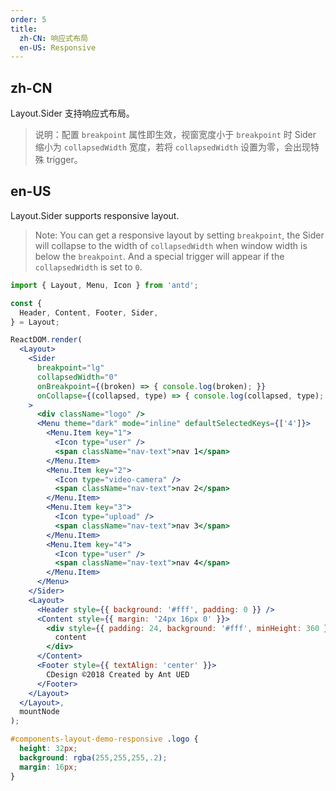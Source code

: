 ```yaml
---
order: 5
title:
  zh-CN: 响应式布局
  en-US: Responsive
---
```


## zh-CN

Layout.Sider 支持响应式布局。

> 说明：配置 `breakpoint` 属性即生效，视窗宽度小于 `breakpoint` 时 Sider 缩小为 `collapsedWidth` 宽度，若将 `collapsedWidth` 设置为零，会出现特殊 trigger。

## en-US

Layout.Sider supports responsive layout.

> Note: You can get a responsive layout by setting `breakpoint`, the Sider will collapse to the width of `collapsedWidth` when window width is below the `breakpoint`. And a special trigger will appear if the `collapsedWidth` is set to `0`.

````jsx
import { Layout, Menu, Icon } from 'antd';

const {
  Header, Content, Footer, Sider,
} = Layout;

ReactDOM.render(
  <Layout>
    <Sider
      breakpoint="lg"
      collapsedWidth="0"
      onBreakpoint={(broken) => { console.log(broken); }}
      onCollapse={(collapsed, type) => { console.log(collapsed, type); }}
    >
      <div className="logo" />
      <Menu theme="dark" mode="inline" defaultSelectedKeys={['4']}>
        <Menu.Item key="1">
          <Icon type="user" />
          <span className="nav-text">nav 1</span>
        </Menu.Item>
        <Menu.Item key="2">
          <Icon type="video-camera" />
          <span className="nav-text">nav 2</span>
        </Menu.Item>
        <Menu.Item key="3">
          <Icon type="upload" />
          <span className="nav-text">nav 3</span>
        </Menu.Item>
        <Menu.Item key="4">
          <Icon type="user" />
          <span className="nav-text">nav 4</span>
        </Menu.Item>
      </Menu>
    </Sider>
    <Layout>
      <Header style={{ background: '#fff', padding: 0 }} />
      <Content style={{ margin: '24px 16px 0' }}>
        <div style={{ padding: 24, background: '#fff', minHeight: 360 }}>
          content
        </div>
      </Content>
      <Footer style={{ textAlign: 'center' }}>
        CDesign ©2018 Created by Ant UED
      </Footer>
    </Layout>
  </Layout>,
  mountNode
);
````

````css
#components-layout-demo-responsive .logo {
  height: 32px;
  background: rgba(255,255,255,.2);
  margin: 16px;
}
````
